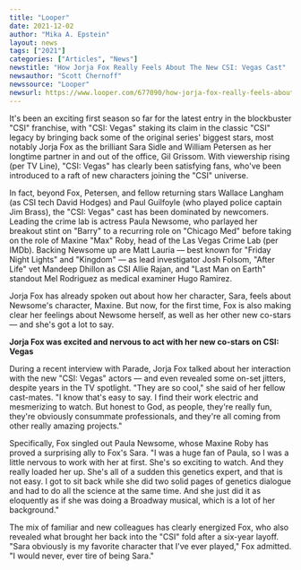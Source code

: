 ```yaml
---
title: "Looper"
date: 2021-12-02
author: "Mika A. Epstein"
layout: news
tags: ["2021"]
categories: ["Articles", "News"]
newstitle: "How Jorja Fox Really Feels About The New CSI: Vegas Cast"
newsauthor: "Scott Chernoff"
newssource: "Looper"
newsurl: https://www.looper.com/677090/how-jorja-fox-really-feels-about-the-new-csi-vegas-cast/
---
```


It's been an exciting first season so far for the latest entry in the blockbuster "CSI" franchise, with "CSI: Vegas" staking its claim in the classic "CSI" legacy by bringing back some of the original series' biggest stars, most notably Jorja Fox as the brilliant Sara Sidle and William Petersen as her longtime partner in and out of the office, Gil Grissom. With viewership rising (per TV Line), "CSI: Vegas" has clearly been satisfying fans, who've been introduced to a raft of new characters joining the "CSI" universe.

In fact, beyond Fox, Petersen, and fellow returning stars Wallace Langham (as CSI tech David Hodges) and Paul Guilfoyle (who played police captain Jim Brass), the "CSI: Vegas" cast has been dominated by newcomers. Leading the crime lab is actress Paula Newsome, who parlayed her breakout stint on "Barry" to a recurring role on "Chicago Med" before taking on the role of Maxine "Max" Roby, head of the Las Vegas Crime Lab (per IMDb). Backing Newsome up are Matt Lauria — best known for "Friday Night Lights" and "Kingdom" — as lead investigator Josh Folsom, "After Life" vet Mandeep Dhillon as CSI Allie Rajan, and "Last Man on Earth" standout Mel Rodriguez as medical examiner Hugo Ramirez.

Jorja Fox has already spoken out about how her character, Sara, feels about Newsome's character, Maxine. But now, for the first time, Fox is also making clear her feelings about Newsome herself, as well as her other new co-stars — and she's got a lot to say.

**Jorja Fox was excited and nervous to act with her new co-stars on CSI: Vegas**

During a recent interview with Parade, Jorja Fox talked about her interaction with the new "CSI: Vegas" actors — and even revealed some on-set jitters, despite years in the TV spotlight. "They are so cool," she said of her fellow cast-mates. "I know that's easy to say. I find their work electric and mesmerizing to watch. But honest to God, as people, they're really fun, they're obviously consummate professionals, and they're all coming from other really amazing projects."

Specifically, Fox singled out Paula Newsome, whose Maxine Roby has proved a surprising ally to Fox's Sara. "I was a huge fan of Paula, so I was a little nervous to work with her at first. She's so exciting to watch. And they really loaded her up. She's all of a sudden this genetics expert, and that is not easy. I got to sit back while she did two solid pages of genetics dialogue and had to do all the science at the same time. And she just did it as eloquently as if she was doing a Broadway musical, which is a lot of her background."

The mix of familiar and new colleagues has clearly energized Fox, who also revealed what brought her back into the "CSI" fold after a six-year layoff. "Sara obviously is my favorite character that I've ever played," Fox admitted. "I would never, ever tire of being Sara."